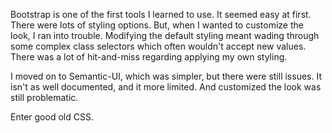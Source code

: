 Bootstrap is one of the first tools I learned to use. It seemed easy at first. There were lots of styling options. But, when I wanted to customize the look, I ran into trouble. Modifying the default styling meant wading through some complex class selectors which often wouldn't accept new values. There was a lot of hit-and-miss regarding applying my own styling.

I moved on to Semantic-UI, which was simpler, but there were still issues. It isn't as well documented, and it more limited. And customized the look was still problematic.

Enter good old CSS.
